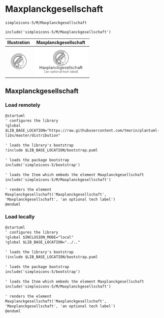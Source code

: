 # Maxplanckgesellschaft


```text
simpleicons-5/M/Maxplanckgesellschaft
```

```text
include('simpleicons-5/M/Maxplanckgesellschaft')
```



| Illustration | Maxplanckgesellschaft |
| :---: | :---: |
| ![illustration for Illustration](../../simpleicons-5/M/Maxplanckgesellschaft.png) | ![illustration for Maxplanckgesellschaft](../../simpleicons-5/M/Maxplanckgesellschaft.Local.png) |




## Maxplanckgesellschaft

### Load remotely
```plantuml
@startuml
' configures the library
!global $LIB_BASE_LOCATION="https://raw.githubusercontent.com/tmorin/plantuml-libs/master/distribution"

' loads the library's bootstrap
!include $LIB_BASE_LOCATION/bootstrap.puml

' loads the package bootstrap
include('simpleicons-5/bootstrap')

' loads the Item which embeds the element Maxplanckgesellschaft
include('simpleicons-5/M/Maxplanckgesellschaft')

' renders the element
Maxplanckgesellschaft('Maxplanckgesellschaft', 'Maxplanckgesellschaft', 'an optional tech label')
@enduml
```

### Load locally
```plantuml
@startuml
' configures the library
!global $INCLUSION_MODE="local"
!global $LIB_BASE_LOCATION="../.."

' loads the library's bootstrap
!include $LIB_BASE_LOCATION/bootstrap.puml

' loads the package bootstrap
include('simpleicons-5/bootstrap')

' loads the Item which embeds the element Maxplanckgesellschaft
include('simpleicons-5/M/Maxplanckgesellschaft')

' renders the element
Maxplanckgesellschaft('Maxplanckgesellschaft', 'Maxplanckgesellschaft', 'an optional tech label')
@enduml
```

